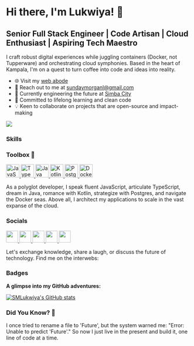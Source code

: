 Hi there, I'm Lukwiya! 👋
=========================

Senior Full Stack Engineer | Code Artisan | Cloud Enthusiast | Aspiring Tech Maestro
-------------------------------------------------------------------------------------

I craft robust digital experiences while juggling containers (Docker, not Tupperware) and orchestrating cloud symphonies. Based in the heart of Kampala, I'm on a quest to turn coffee into code and ideas into reality.

* 🌐 Visit my [web abode](https://lukwiya.co/)
* 📧 Reach out to me at [sundaymorganl@gmail.com](mailto:sundaymorganl@gmail.com)
* 🚀 Currently engineering the future at [Simba City](https://github.com/simbacity/superapp)
* 🧠 Committed to lifelong learning and clean code
* 💡 Keen to collaborate on projects that are open-source and impact-making

<a href="https://www.twitter.com/LSundaymorgan" target="_blank" rel="noreferrer"><img
src="https://img.shields.io/twitter/follow/LSundaymorgan?logo=twitter&style=for-the-badge&color=0891b2&labelColor=1c1917"
/></a>

### Skills

### Toolbox 🧰

<p align="left">
  <!-- JavaScript -->
 <a href="https://developer.mozilla.org/en-US/docs/Web/JavaScript" target="_blank" rel="noreferrer">
   <img src="https://raw.githubusercontent.com/danielcranney/readme-generator/main/public/icons/skills/javascript-colored.svg" width="36" height="36" alt="JavaScript" />
 </a>
  <a href="https://www.typescriptlang.org/" target="_blank" rel="noreferrer">
    <img src="https://raw.githubusercontent.com/danielcranney/readme-generator/main/public/icons/skills/typescript-colored.svg" width="36" height="36" alt="TypeScript" />
  </a>
  <a href="https://www.java.com/en/" target="_blank" rel="noreferrer">
    <img src="https://raw.githubusercontent.com/danielcranney/readme-generator/main/public/icons/skills/java-colored.svg" width="36" height="36" alt="Java" />
  </a>
  <a href="https://kotlinlang.org/" target="_blank" rel="noreferrer">
    <img src="https://raw.githubusercontent.com/danielcranney/readme-generator/main/public/icons/skills/kotlin-colored.svg" width="36" height="36" alt="Kotlin" />
  </a>
  <a href="https://www.postgresql.org/" target="_blank" rel="noreferrer">
    <img src="https://raw.githubusercontent.com/danielcranney/readme-generator/main/public/icons/skills/postgresql-colored.svg" width="36" height="36" alt="Postgresql" />
  </a>
  <a href="https://www.docker.com/" target="_blank" rel="noreferrer">
    <img src="https://raw.githubusercontent.com/danielcranney/readme-generator/main/public/icons/skills/docker-colored.svg" width="36" height="36" alt="Docker" />
  </a>
  <!-- ... other skills ... -->
</p>

As a polyglot developer, I speak fluent JavaScript, articulate TypeScript, dream in Java, romance with Kotlin, strategize with Postgres, and navigate the Docker seas. Above all, I architect my applications to scale in the vast expanse of the cloud.

### Socials

<p align="left">
  <a href="https://codesandbox.io/u/SMLukwiya" target="_blank" rel="noreferrer">
    <img src="https://raw.githubusercontent.com/danielcranney/readme-generator/main/public/icons/socials/codesandbox.svg" width="32" height="32" />
  </a>
  <a href="https://discord.com/users/SMLukwiya" target="_blank" rel="noreferrer">
    <img src="https://raw.githubusercontent.com/danielcranney/readme-generator/main/public/icons/socials/discord.svg" width="32" height="32" />
  </a>
  <a href="https://www.github.com/SMLukwiya" target="_blank" rel="noreferrer">
    <img src="https://raw.githubusercontent.com/danielcranney/readme-generator/main/public/icons/socials/github.svg" width="32" height="32" />
  </a>
  <a href="https://www.linkedin.com/in/lukwiya-sunday-morgan-056aa9130/" target="_blank" rel="noreferrer">
    <img src="https://raw.githubusercontent.com/danielcranney/readme-generator/main/public/icons/socials/linkedin.svg" width="32" height="32" />
  </a>
  <a href="https://www.twitter.com/LSundaymorgan" target="_blank" rel="noreferrer">
    <img src="https://raw.githubusercontent.com/danielcranney/readme-generator/main/public/icons/socials/twitter.svg" width="32" height="32" />
  </a>
</p>

Let's exchange knowledge, share a laugh, or discuss the future of technology. Find me on the interwebs:

### Badges

<b>A glimpse into my GitHub adventures:</b>

<a href="http://www.github.com/SMLukwiya"><img src="https://github-readme-stats.vercel.app/api?username=SMLukwiya&show_icons=true&hide=&count_private=true&title_color=0891b2&text_color=ffffff&icon_color=0891b2&bg_color=1c1917&hide_border=true&show_icons=true" alt="SMLukwiya's GitHub stats" /></a>

### Did You Know? 🤔

I once tried to rename a file to 'Future', but the system warned me: "Error: Unable to predict 'Future'." So now I just live in the present and build it, one line of code at a time.
